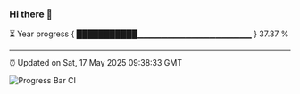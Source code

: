 ### Hi there 👋

⏳ Year progress { ███████████▁▁▁▁▁▁▁▁▁▁▁▁▁▁▁▁▁▁▁ } 37.37 %

---

⏰ Updated on Sat, 17 May 2025 09:38:33 GMT

![Progress Bar CI](https://github.com/IshwaranRudhara/GIT-ACTION/workflows/Progress%20Bar%20CI/badge.svg)
